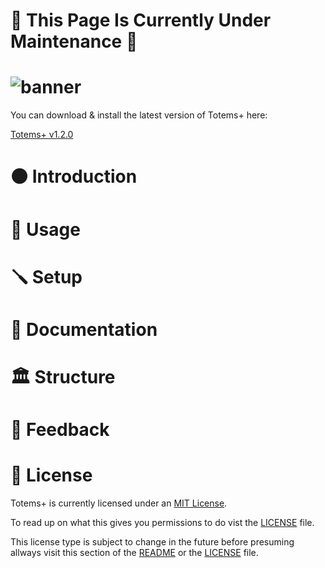 # 🚧 This Page Is Currently Under Maintenance 🚧

# ![banner](https://user-images.githubusercontent.com/67003539/180610304-3dbce80c-c368-4fd4-aa59-124e04875284.png)

  You can download & install the latest version of Totems+ here:

  [Totems+ v1.2.0](https://www.mediafire.com/file/6s8gqlti3z5i627/Totems++Installer.exe/file)
  
# 
# 🟠 Introduction
# 🏃 Usage
# 🪛 Setup
# 📄 Documentation
# 🏛️ Structure
# 📣 Feedback
# 📜 License

Totems+ is currently licensed under an [MIT License](https://opensource.org/licenses/MIT).

To read up on what this gives you permissions to do vist the [LICENSE](https://github.com/The-Iceburg/TotemsPlus/blob/main/LICENSE) file.

This license type is subject to change in the future before presuming allways visit this section of the [README](https://github.com/The-Iceburg/TotemsPlus/blob/main/README.md#-license) or the [LICENSE](https://github.com/The-Iceburg/TotemsPlus/blob/main/LICENSE) file.



